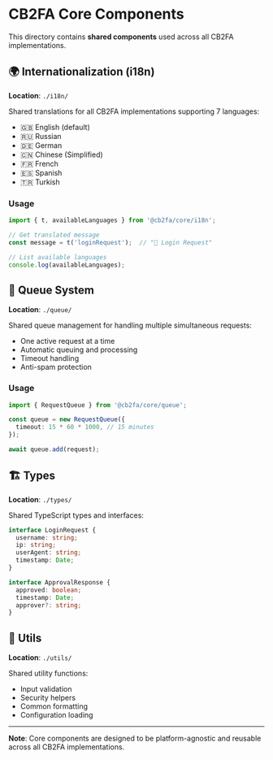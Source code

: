 # CB2FA Core Components

This directory contains **shared components** used across all CB2FA implementations.

## 🌍 Internationalization (i18n)

**Location**: `./i18n/`

Shared translations for all CB2FA implementations supporting 7 languages:
- 🇬🇧 English (default)
- 🇷🇺 Russian  
- 🇩🇪 German
- 🇨🇳 Chinese (Simplified)
- 🇫🇷 French
- 🇪🇸 Spanish
- 🇹🇷 Turkish

### Usage
```typescript
import { t, availableLanguages } from '@cb2fa/core/i18n';

// Get translated message
const message = t('loginRequest');  // "🔐 Login Request"

// List available languages
console.log(availableLanguages);
```

## 🔄 Queue System  

**Location**: `./queue/`

Shared queue management for handling multiple simultaneous requests:
- One active request at a time
- Automatic queuing and processing
- Timeout handling
- Anti-spam protection

### Usage
```typescript
import { RequestQueue } from '@cb2fa/core/queue';

const queue = new RequestQueue({
  timeout: 15 * 60 * 1000, // 15 minutes
});

await queue.add(request);
```

## 🏗️ Types

**Location**: `./types/`

Shared TypeScript types and interfaces:
```typescript
interface LoginRequest {
  username: string;
  ip: string;
  userAgent: string;
  timestamp: Date;
}

interface ApprovalResponse {
  approved: boolean;
  timestamp: Date;
  approver?: string;
}
```

## 🔧 Utils

**Location**: `./utils/`

Shared utility functions:
- Input validation
- Security helpers  
- Common formatting
- Configuration loading

---

**Note**: Core components are designed to be platform-agnostic and reusable across all CB2FA implementations.
